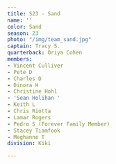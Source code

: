 ```yaml
---
title: S23 - Sand
name: ''
color: Sand
season: 23
photo: "/img/team_sand.jpg"
captain: Tracy S.
quarterback: Oriya Cohen
members:
- Vincent Culliver
- Pete D
- Charles D
- Dinora H
- Christine Hohl
- 'Sean Holihan '
- Keith L
- Chris Riotta
- Lamar Rogers
- Pedro S (Forever Family Member)
- Stacey Tiamfook
- Meghanne T
division: Kiki

---
```

